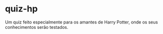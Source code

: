 # quiz-hp
Um quiz feito especialmente para os amantes de Harry Potter, onde os seus conhecimentos serão testados.
